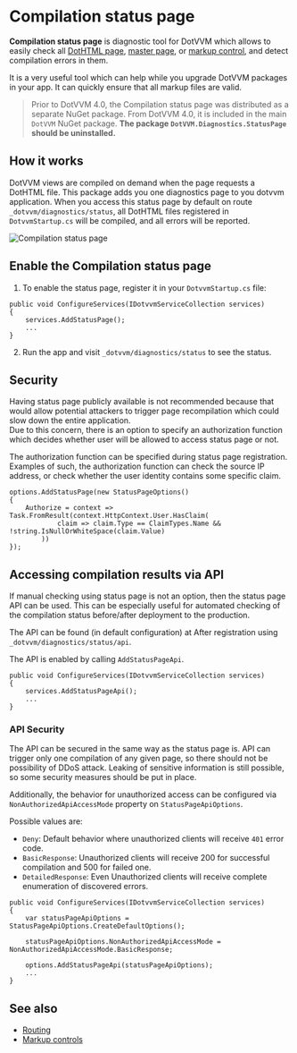 # Compilation status page

**Compilation status page** is diagnostic tool for DotVVM which allows to easily check all [DotHTML page](~/pages/concepts/dothtml-markup/overview), [master page](~/pages/concepts/layout/master-pages), or [markup control](~/pages/concepts/control-development/markup-controls), and detect compilation errors in them. 

It is a very useful tool which can help while you upgrade DotVVM packages in your app. It can quickly ensure that all markup files are valid.

> Prior to DotVVM 4.0, the Compilation status page was distributed as a separate NuGet package. From DotVVM 4.0, it is included in the main `DotVVM` NuGet package. **The package `DotVVM.Diagnostics.StatusPage` should be uninstalled.**

## How it works

DotVVM views are compiled on demand when the page requests a DotHTML file. This package adds you one diagnostics page to you dotvvm application. When you access this status page by default on route `_dotvvm/diagnostics/status`, all DotHTML files registered in `DotvvmStartup.cs` will be compiled, and all errors will be reported.

![Compilation status page](https://raw.githubusercontent.com/riganti/dotvvm-samples-compilation-status-page/42184142d7905be3d2e23661dbb1905c3ed4ba80/docs/sample.PNG)


## Enable the Compilation status page

1. To enable the status page, register it in your `DotvvmStartup.cs` file:

```CSHARP
public void ConfigureServices(IDotvvmServiceCollection services)
{
    services.AddStatusPage();
    ...
}
```

2. Run the app and visit `_dotvvm/diagnostics/status` to see the status.


## Security

Having status page publicly available is not recommended because that would allow potential attackers to trigger page recompilation which could slow down the entire application.  
Due to this concern, there is an option to specify an authorization function which decides whether user will be allowed to access status page or not.  

The authorization function can be specified during status page registration. Examples of such, the authorization function can check the source IP address, or check whether the user identity contains some specific claim.

```CSHARP
options.AddStatusPage(new StatusPageOptions()
{
    Authorize = context => Task.FromResult(context.HttpContext.User.HasClaim(
            claim => claim.Type == ClaimTypes.Name && !string.IsNullOrWhiteSpace(claim.Value)
        ))
});
```


## Accessing compilation results via API

If manual checking using status page is not an option, then the status page API can be used. This can be especially useful for automated checking of the compilation status before/after deployment to the production.

The API can be found (in default configuration) at After registration using `_dotvvm/diagnostics/status/api`.  

The API is enabled by calling `AddStatusPageApi`.

```CSHARP
public void ConfigureServices(IDotvvmServiceCollection services)
{
    services.AddStatusPageApi();
    ...
}
```

### API Security

The API can be secured in the same way as the status page is. API can trigger only one compilation of any given page, so there should not be possibility of DDoS attack. Leaking of sensitive information is still possible, so some security measures should be put in place.

Additionally, the behavior for unauthorized access can be configured via `NonAuthorizedApiAccessMode` property on `StatusPageApiOptions`.

Possible values are:
-   `Deny`: Default behavior where unauthorized clients will receive `401` error code.
-   `BasicResponse`: Unauthorized clients will receive 200 for successful compilation and 500 for failed one.  
-   `DetailedResponse`: Even Unauthorized clients will receive complete enumeration of discovered errors.

```CSHARP
public void ConfigureServices(IDotvvmServiceCollection services)
{
    var statusPageApiOptions = StatusPageApiOptions.CreateDefaultOptions();
            
    statusPageApiOptions.NonAuthorizedApiAccessMode = NonAuthorizedApiAccessMode.BasicResponse;

    options.AddStatusPageApi(statusPageApiOptions);
    ...
}
```

## See also

* [Routing](~/pages/concepts/routing/overview)
* [Markup controls](~/pages/concepts/control-development/markup-controls)

